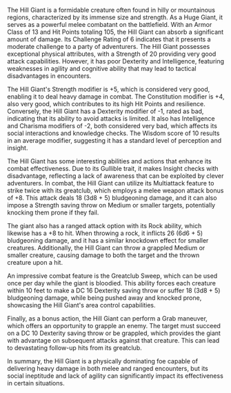 The Hill Giant is a formidable creature often found in hilly or mountainous regions, characterized by its immense size and strength. As a Huge Giant, it serves as a powerful melee combatant on the battlefield. With an Armor Class of 13 and Hit Points totaling 105, the Hill Giant can absorb a significant amount of damage. Its Challenge Rating of 6 indicates that it presents a moderate challenge to a party of adventurers. The Hill Giant possesses exceptional physical attributes, with a Strength of 20 providing very good attack capabilities. However, it has poor Dexterity and Intelligence, featuring weaknesses in agility and cognitive ability that may lead to tactical disadvantages in encounters.

The Hill Giant's Strength modifier is +5, which is considered very good, enabling it to deal heavy damage in combat. The Constitution modifier is +4, also very good, which contributes to its high Hit Points and resilience. Conversely, the Hill Giant has a Dexterity modifier of -1, rated as bad, indicating that its ability to avoid attacks is limited. It also has Intelligence and Charisma modifiers of -2, both considered very bad, which affects its social interactions and knowledge checks. The Wisdom score of 10 results in an average modifier, suggesting it has a standard level of perception and insight.

The Hill Giant has some interesting abilities and actions that enhance its combat effectiveness. Due to its Gullible trait, it makes Insight checks with disadvantage, reflecting a lack of awareness that can be exploited by clever adventurers. In combat, the Hill Giant can utilize its Multiattack feature to strike twice with its greatclub, which employs a melee weapon attack bonus of +8. This attack deals 18 (3d8 + 5) bludgeoning damage, and it can also impose a Strength saving throw on Medium or smaller targets, potentially knocking them prone if they fail.

The giant also has a ranged attack option with its Rock ability, which likewise has a +8 to hit. When throwing a rock, it inflicts 26 (6d6 + 5) bludgeoning damage, and it has a similar knockdown effect for smaller creatures. Additionally, the Hill Giant can throw a grappled Medium or smaller creature, causing damage to both the target and the thrown creature upon a hit.

An impressive combat feature is the Greatclub Sweep, which can be used once per day while the giant is bloodied. This ability forces each creature within 10 feet to make a DC 16 Dexterity saving throw or suffer 18 (3d8 + 5) bludgeoning damage, while being pushed away and knocked prone, showcasing the Hill Giant's area control capabilities.

Finally, as a bonus action, the Hill Giant can perform a Grab maneuver, which offers an opportunity to grapple an enemy. The target must succeed on a DC 10 Dexterity saving throw or be grappled, which provides the giant with advantage on subsequent attacks against that creature. This can lead to devastating follow-up hits from its greatclub. 

In summary, the Hill Giant is a physically dominating foe capable of delivering heavy damage in both melee and ranged encounters, but its social ineptitude and lack of agility can significantly impact its effectiveness in certain situations.